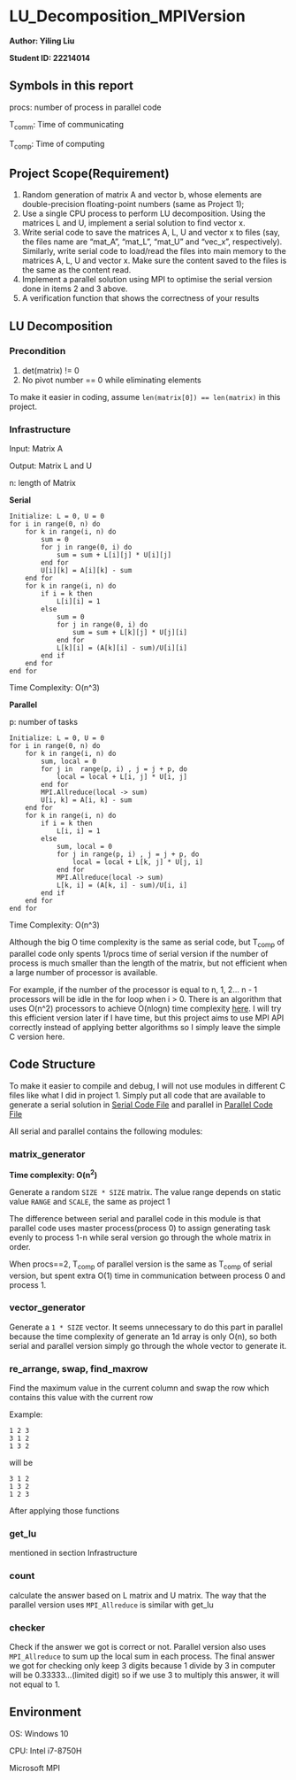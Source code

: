 # LU_Decomposition_MPIVersion

**Author: Yiling Liu**

**Student ID: 22214014**

## Symbols in this report

procs: number of process in parallel code

T<sub>comm</sub>: Time of communicating

T<sub>comp</sub>: Time of computing


## Project Scope(Requirement)

1. Random generation of matrix A and vector b, whose elements are double-precision floating-point numbers (same as Project 1);
2. Use a single CPU process to perform LU decomposition. Using the matrices L and U, implement a serial solution to find vector x.
3. Write serial code to save the matrices A, L, U and vector x to files (say, the files name are “mat_A”, “mat_L”, “mat_U” and “vec_x”, respectively). Similarly, write serial code to load/read the files into main memory to the matrices A, L, U and vector x. Make sure the content saved to the files is the same as the content read.
4. Implement a parallel solution using MPI to optimise the serial version done in items 2 and 3 above.
5. A verification function that shows the correctness of your results

## LU Decomposition

### Precondition

1. det(matrix) != 0
2. No pivot number == 0 while eliminating elements

To make it easier in coding, assume `len(matrix[0]) == len(matrix)` in this project.

### Infrastructure
Input: Matrix A

Output: Matrix L and U

n: length of Matrix

**Serial**

```
Initialize: L = 0, U = 0
for i in range(0, n) do
    for k in range(i, n) do
        sum = 0
        for j in range(0, i) do
            sum = sum + L[i][j] * U[i][j]
        end for
        U[i][k] = A[i][k] - sum
    end for
    for k in range(i, n) do
        if i = k then
            L[i][i] = 1
        else
            sum = 0
            for j in range(0, i) do
                sum = sum + L[k][j] * U[j][i]
            end for
            L[k][i] = (A[k][i] - sum)/U[i][i]
        end if
    end for
end for
```
Time Complexity: O(n^3)

**Parallel**

p: number of tasks
```
Initialize: L = 0, U = 0
for i in range(0, n) do
    for k in range(i, n) do
        sum, local = 0
        for j in  range(p, i) , j = j + p, do
            local = local + L[i, j] * U[i, j]
        end for
        MPI.Allreduce(local -> sum)
        U[i, k] = A[i, k] - sum
    end for
    for k in range(i, n) do
        if i = k then
            L[i, i] = 1
        else
            sum, local = 0
            for j in range(p, i) , j = j + p, do
                local = local + L[k, j] * U[j, i]
            end for
            MPI.Allreduce(local -> sum)
            L[k, i] = (A[k, i] - sum)/U[i, i]
        end if
    end for
end for
```
Time Complexity: O(n^3)

 Although the big O time complexity is the same as serial code, but T<sub>comp</sub> of parallel code only spents 1/procs time of serial version if the number of process is much smaller than the length of the matrix, but not efficient when a large number of processor is available.
 
 For example, if the number of the processor is equal to n, 1, 2... n - 1 processors will be idle in the for loop when i > 0. There is an algorithm that uses O(n^2) processors to achieve O(nlogn) time complexity [here](https://ieeexplore.ieee.org/document/143617). I will try this efficient version later if I have time, but this project aims to use MPI API correctly instead of applying better algorithms so I simply leave the simple C version here. 

## Code Structure
To make it easier to compile and debug, I will not use modules in different C files like what I did in project 1. Simply put all code that are available to generate a serial solution in [Serial Code File](./C_serial&parallel/serial_sol.c) and parallel in [Parallel Code File](./C_serial&parallel/mpi_sol.c)

All serial and parallel contains the following modules:

### matrix_generator

**Time complexity: O(n<sup>2</sup>)**

Generate a random `SIZE * SIZE` matrix. The value range depends on static value `RANGE` and `SCALE`, the same as project 1

The difference between serial and parallel code in this module is that parallel code uses master process(process 0) to assign generating task evenly to process 1-n while seral version go through the whole matrix in order. 

When procs==2, T<sub>comp</sub> of parallel version is the same as T<sub>comp</sub> of serial version, but spent extra O(1) time in communication between process 0 and process 1.

### vector_generator

Generate a `1 * SIZE` vector.
It seems unnecessary to do this part in parallel because the time complexity of generate an 1d array is only O(n), so both serial and parallel version simply go through the whole vector to generate it.


### re_arrange, swap, find_maxrow

Find the maximum value in the current column and swap the row which contains this value with the current row

Example:

```
1 2 3
3 1 2
1 3 2
```
will be
```
3 1 2
1 3 2
1 2 3
```
After applying those functions

### get_lu

mentioned in section Infrastructure

### count

calculate the answer based on L matrix and U matrix. The way that the parallel version uses `MPI_Allreduce` is similar with get_lu

### checker

Check if the answer we got is correct or not. Parallel version also uses `MPI_Allreduce` to sum up the local sum in each process.
The final answer we got for checking only keep 3 digits because 1 divide by 3 in computer will be 0.33333...(limited digit) so if we use 3 to multiply this answer, it will not equal to 1.

## Environment

OS: Windows 10

CPU: Intel i7-8750H

Microsoft MPI